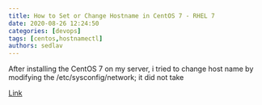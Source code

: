 ```yaml
---
title: How to Set or Change Hostname in CentOS 7 - RHEL 7
date: 2020-08-26 12:24:50
categories: [devops]
tags: [centos,hostnamectl]
authors: sedlav
---
```


After installing the CentOS 7 on my server, i tried to change host name by modifying the /etc/sysconfig/network; it did not take

[Link](https://www.itzgeek.com/how-tos/linux/centos-how-tos/change-hostname-in-centos-7-rhel-7.html)
